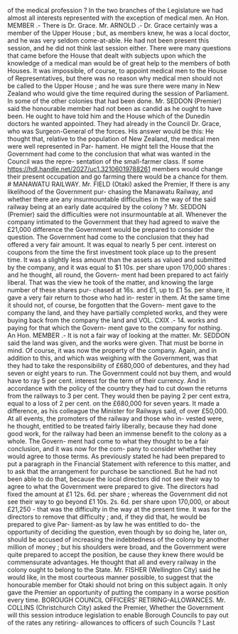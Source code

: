 of the medical profession ? In the two branches of the Legislature we had almost all interests represented with the exception of medical men. An Hon. MEMBER .- There is Dr. Grace. Mr. ARNOLD .- Dr. Grace certainly was a member of the Upper House ; but, as members knew, he was a local doctor, and he was very seldom come-at-able. He had not been present this session, and he did not think last session either. There were many questions that came before the House that dealt with subjects upon which the knowledge of a medical man would be of great help to the members of both Houses. It was impossible, of course, to appoint medical men to the House of Representatives, but there was no reason why medical men should not be called to the Upper House ; and he was sure there were many in New Zealand who would give the time required during the session of Parliament. In some of the other colonies that had been done. Mr. SEDDON (Premier) said the honourable member had not been as candid as he ought to have been. He ought to have told him and the House which of the Dunedin doctors he wanted appointed. They had already in the Council Dr. Grace, who was Surgeon-General of the forces. His answer would be this: He thought that, relative to the population of New Zealand, the medical men were well represented in Par- hament. He might tell the House that the Government had come to the conclusion that what was wanted in the Council was the repre- sentation of the small-farmer class. If some https://hdl.handle.net/2027/uc1.32106019788261 members would change their present occupation and go farming there would be a chance for them. # MANAWATU RAILWAY. Mr. FIELD (Otaki) asked the Premier, If there is any likelihood of the Government pur- chasing the Manawatu Railway, and whether there are any insurmountable difficulties in the way of the said railway being at an early date acquired by the colony ? Mr. SEDDON (Premier) said the difficulties were not insurmountable at all. Whenever the company intimated to the Government that they had agreed to waive the £21,000 difference the Government would be prepared to consider the question. The Government had come to the conclusion that they had offered a very fair amount. It was equal to nearly 5 per cent. interest on coupons from the time the first investment took place up to the present time. It was a slightly less amount than the assets as valued and submitted by the company, and it was equal to $1 10s. per share upon 170,000 shares : and he thought, all round, the Govern- ment had been prepared to act fairly liberal. That was the view he took of the matter, and knowing the large number of these shares pur- chased at 16s. and £1, up to £1 5s. per share, it gave a very fair return to those who had in- rester in them. At the same time it should not, of course, be forgotten that the Govern- ment gave to the company the land, and they have partially completed works, and they were buying back from the company the land and VOL. CXIX .- 14. works and paying for that which the Govern- ment gave to the company for nothing. An Hon. MEMBER .- It is not a fair way of looking at the matter. Mr. SEDDON said the land was given, and the works were given. That must be borne in mind. Of course, it was now the property of the company. Again, and in addition to this, and which was weighing with the Government, was that they had to take the responsibility of £680,000 of debentures, and they had seven or eight years to run. The Government could not buy them, and would have to ray 5 per cent. interest for the term of their currency. And in accordance with the policy of the country they had to cut down the returns from the railways to 3 per cent. They would then be paying 2 per cent extra, equal to a loss of 2 per cent. on the £680,000 for seven years. It made a difference, as his colleague the Minister for Railways said, of over £50,000. At all events, the promoters of the railway and those who in- vested were, he thought, entitled to be treated fairly liberally, because they had done good work, for the railway had been an immense benefit to the colony as a whole. The Govern- ment had come to what they thought to be a fair conclusion, and it was now for the com- pany to consider whether they would agree to those terms. As previously stated he had been prepared to put a paragraph in the Financial Statement with reference to this matter, and to ask that the arrangement for purchase be sanctioned. But he had not been able to do that, because the local directors did not see their way to agree to what the Government were prepared to give. The directors had fixed the amount at £1 12s. 6d. per share ; whereas the Government did not see their way to go beyond £1 10s. 2s. 6d. per share upon 170,000, or about £21,250 - that was the difficulty in the way at the present time. It was for the directors to remove that difficulty ; and, if they did that, he would be prepared to give Par- liament-as by law he was entitled to do- the opportunity of deciding the question, even though by so doing he, later on, should be accused of increasing the indebtedness of the colony by another million of money ; but his shoulders were broad, and the Government were quite prepared to accept the position, be cause they knew there would be commensurate advantages. He thought that all and every railway in the colony ought to belong to the State. Mr. FISHER (Wellington City) said he would like, in the most courteous manner possible, to suggest that the honourable member for Otaki should not bring on this subject again. It only gave the Premier an opportunity of putting the company in a worse position every time. BOROUGH COUNCIL OFFICERS' RETIRING-ALLOWANCES. Mr. COLLINS (Christchurch City) asked the Premier, Whether the Government will this session introduce legislation to enable Borough Councils to pay out of the rates any retiring- allowances to officers of such Councils ? Last 